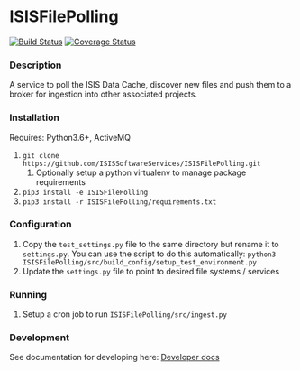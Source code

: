 # ISISFilePolling
[![Build Status](https://travis-ci.com/ISISSoftwareServices/ISISFilePolling.svg?branch=master)](https://travis-ci.com/ISISSoftwareServices/ISISFilePolling)
[![Coverage Status](https://coveralls.io/repos/github/ISISSoftwareServices/ISISFilePolling/badge.svg?branch=master)](https://coveralls.io/github/ISISSoftwareServices/ISISFilePolling?branch=master)


### Description
A service to poll the ISIS Data Cache, discover new files and push them to a broker for ingestion into other associated projects.

### Installation
Requires: Python3.6+, ActiveMQ

1. `git clone https://github.com/ISISSoftwareServices/ISISFilePolling.git`
     1. Optionally setup a python virtualenv to manage package requirements 
2. `pip3 install -e ISISFilePolling`
3. `pip3 install -r ISISFilePolling/requirements.txt`

### Configuration

1. Copy the `test_settings.py` file to the same directory but rename it to `settings.py`. You can use the script to do this automatically:
`python3 ISISFilePolling/src/build_config/setup_test_environment.py`
2. Update the `settings.py` file to point to desired file systems / services

### Running
1. Setup a cron job to run `ISISFilePolling/src/ingest.py`

### Development
See documentation for developing here: [Developer docs](https://github.com/ISISSoftwareServices/ISISFilePolling/wiki/Developer-Docs)
